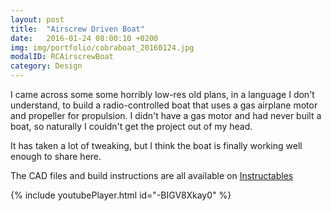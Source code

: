 ```yaml
---
layout: post
title:  "Airscrew Driven Boat"
date:   2016-01-24 08:00:10 +0200
img: img/portfolio/cobraboat_20160124.jpg
modalID: RCAirscrewBoat
category: Design
---
```

I came across some some horribly low-res old plans, in a language I don't understand, to build a radio-controlled boat that uses a gas airplane motor and propeller for propulsion. I didn't have a gas motor and had never built a boat, so naturally I couldn't get the project out of my head.

It has taken a lot of tweaking, but I think the boat is finally working well enough to share here.

The CAD files and build instructions are all available on [Instructables](http://www.instructables.com/id/Airscrew-Driven-RC-Boat/)

{% include youtubePlayer.html id="-BIGV8Xkay0" %}
